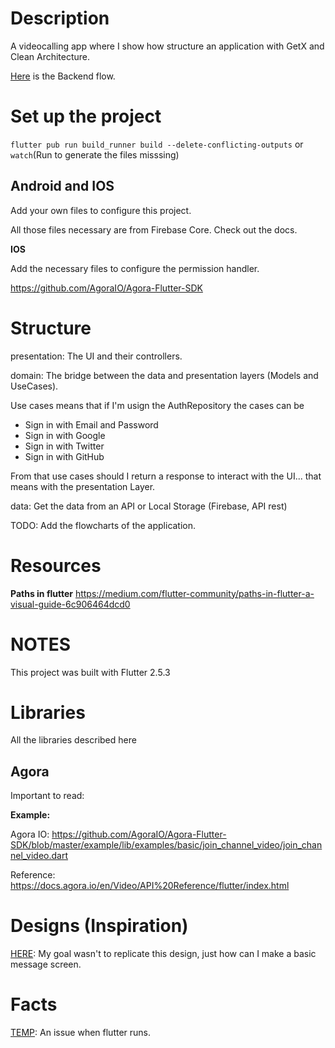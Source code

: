 # Description

A videocalling app where I show how structure an application with GetX and Clean Architecture.

[Here] is the Backend flow. 

# Set up the project

`flutter pub run build_runner build --delete-conflicting-outputs` or `watch`(Run to generate the files misssing)

## Android and IOS

Add your own files to configure this project.

All those files necessary are from Firebase Core. Check out the docs.

**IOS**

Add the necessary files to configure the permission handler.

https://github.com/AgoraIO/Agora-Flutter-SDK

# Structure

presentation: The UI and their controllers.

domain: The bridge between the data and presentation layers (Models and UseCases).

Use cases means that if I'm usign the AuthRepository the cases can be

- Sign in with Email and Password
- Sign in with Google
- Sign in with Twitter
- Sign in with GitHub

From that use cases should I return a response to interact with the UI... that means with the presentation Layer.

data: Get the data from an API or Local Storage (Firebase, API rest)

TODO: Add the flowcharts of the application.

# Resources

**Paths in flutter**
https://medium.com/flutter-community/paths-in-flutter-a-visual-guide-6c906464dcd0

# NOTES

This project was built with Flutter 2.5.3

# Libraries

All the libraries described here

## Agora

Important to read:

**Example:**

Agora IO:
https://github.com/AgoraIO/Agora-Flutter-SDK/blob/master/example/lib/examples/basic/join_channel_video/join_channel_video.dart

Reference:
https://docs.agora.io/en/Video/API%20Reference/flutter/index.html

# Designs (Inspiration)

[HERE]: My goal wasn't to replicate this design, just how can I make a basic message screen.

# Facts

[TEMP]: An issue when flutter runs.

[HERE]: https://dribbble.com/shots/8961268-Chat-App

[TEMP]: https://stackoverflow.com/questions/68204150/flutter-web-stable-reducing-my-hard-drive-space-everytime-i-run-the-web-app

[Here]: https://drive.google.com/file/d/1CpC_iiU1e7P-6nv_D1D1FYdDlt4qHQS7/view?usp=sharing